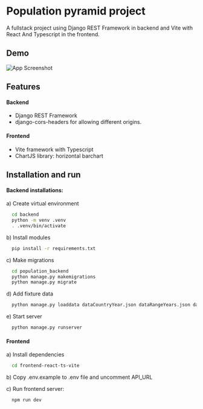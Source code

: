 
# Population pyramid project

A fullstack project using Django REST Framework in backend and Vite with React And Typescript in the frontend.




## Demo

![App Screenshot](https://s10.gifyu.com/images/SfxbH.gif)


## Features

#### Backend
- Django REST Framework
- django-cors-headers for allowing different origins.

#### Frontend
- Vite framework with Typescript
- ChartJS library: horizontal barchart

## Installation and run

#### Backend installations:

a) Create virtual environment
```bash
  cd backend
  python -m venv .venv
  . .venv/bin/activate

```
b) Install modules
```bash
  pip install -r requirements.txt
```

c) Make migrations
```bash
  cd population_backend
  python manage.py makemigrations
  python manage.py migrate
```

d) Add fixture data
```bash
  python manage.py loaddata dataCountryYear.json dataRangeYears.json dataPopulation.json
```

e) Start server
```bash
  python manage.py runserver
```

#### Frontend

a) Install dependencies
```bash
  cd frontend-react-ts-vite
```
b) Copy .env.example to .env file and uncomment API_URL

c) Run frontend server:
```bash
  npm run dev
```